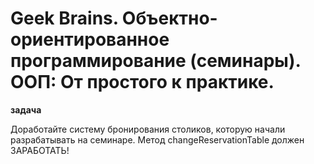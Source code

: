 # Geek Brains. Объектно-ориентированное программирование (семинары). ООП: От простого к практике.

**задача**

Доработайте систему бронирования столиков, которую начали разрабатывать на семинаре. Метод changeReservationTable должен ЗАРАБОТАТЬ!
